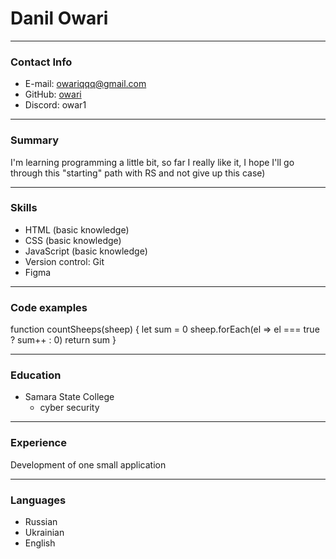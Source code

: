 # Danil Owari

---

### Contact Info

- E-mail: owariqqq@gmail.com
- GitHub: [owari](https://github.com/Owariq "GitHub")
- Discord: owar1

---

### Summary

I'm learning programming a little bit, so far I really like it, I hope I'll go through this "starting" path with RS and not give up this case)

---

### Skills

- HTML (basic knowledge)
- CSS (basic knowledge)
- JavaScript (basic knowledge)
- Version control: Git
- Figma

---

### Code examples

function countSheeps(sheep) {
let sum = 0
sheep.forEach(el => el === true ? sum++ : 0)
return sum
}

---

### Education

- Samara State College
  - cyber security

---

### Experience

Development of one small application

---

### Languages

- Russian
- Ukrainian
- English
